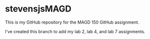 # stevensjsMAGD
This is my GitHub repository for the MAGD 150 GitHub assignment.

I've created this branch to add my lab 2, lab 4, and lab 7 assignments.


